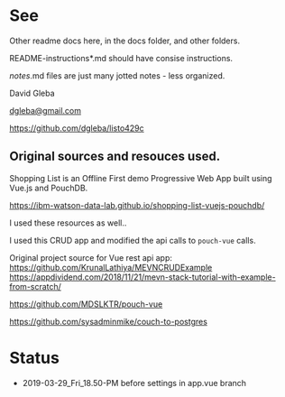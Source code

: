 # See

Other readme docs here, in the docs folder, and other folders.



README-instructions*.md should have consise instructions.

*notes*.md files are just many jotted notes - less organized.


David Gleba

dgleba@gmail.com

https://github.com/dgleba/listo429c


## Original sources and resouces used.

Shopping List is an Offline First demo Progressive Web App built using Vue.js and PouchDB.

https://ibm-watson-data-lab.github.io/shopping-list-vuejs-pouchdb/

I used these resources as well..

I used this CRUD app and modified the api calls to `pouch-vue` calls.

Original project source for Vue rest api app: https://github.com/KrunalLathiya/MEVNCRUDExample
https://appdividend.com/2018/11/21/mevn-stack-tutorial-with-example-from-scratch/

https://github.com/MDSLKTR/pouch-vue

https://github.com/sysadminmike/couch-to-postgres 



# Status

 - 2019-03-29_Fri_18.50-PM before settings in app.vue branch
